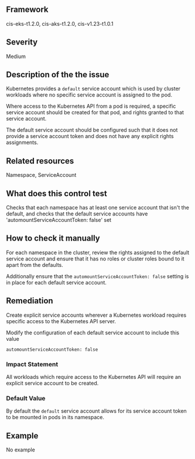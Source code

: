 ## Framework
cis-eks-t1.2.0, cis-aks-t1.2.0, cis-v1.23-t1.0.1
 
## Severity
Medium

## Description of the the issue
Kubernetes provides a `default` service account which is used by cluster workloads where no specific service account is assigned to the pod.

 Where access to the Kubernetes API from a pod is required, a specific service account should be created for that pod, and rights granted to that service account.

 The default service account should be configured such that it does not provide a service account token and does not have any explicit rights assignments.
 
## Related resources
Namespace, ServiceAccount
 
## What does this control test
Checks that each namespace has at least one service account that isn't the default, and checks that the default service accounts have 'automountServiceAccountToken: false' set
 
## How to check it manually
For each namespace in the cluster, review the rights assigned to the default service account and ensure that it has no roles or cluster roles bound to it apart from the defaults.

 Additionally ensure that the `automountServiceAccountToken: false` setting is in place for each default service account.
## Remediation
Create explicit service accounts wherever a Kubernetes workload requires specific access to the Kubernetes API server.

 Modify the configuration of each default service account to include this value

 
```
automountServiceAccountToken: false

```
 
### Impact Statement
All workloads which require access to the Kubernetes API will require an explicit service account to be created.
### Default Value
By default the `default` service account allows for its service account token to be mounted in pods in its namespace.
## Example
No example
